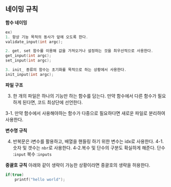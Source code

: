 


## 네이밍 규칙


**함수 네이밍**
```c
ex)
1. 항상 기능 목적의 동사가 앞에 오도록 한다.
validate_input(int argc);
```

```c
2. get, set 함수를 이용해 값을 가져오거나 설정하는 것을 최우선적으로 사용한다.
get_input(int argc);
set_input(int argc);

3. init_ 종류의 함수는 초기화를 목적으로 하는 상황에서 사용한다.
init_input(int argc);

```

**파일 구조**

3. 한 개의 파일은 하나의 기능만 하는 함수를 담는다.
만약 함수에서 다른 함수가 필요하게 된다면, 코드 최상단에 선언한다.

3-1. 만약 함수에서 사용해야하는 함수가 다중으로 필요하다면 새로운 파일로 분리하여 사용한다.

**변수명 규칙**

4. 반복문은 i변수를 활용하고, 배열을 핸들링 하기 위한 변수는 idx로 사용한다.
4-1. 숫자 및 갯수는 ```nbr```로 사용한다.
4-2.복수 및 단수의 구분도 확실하게 해준다. 단수 :```input```  복수 :```inputs ```

**중괄호 규칙**
아래와 같이 생략이 가능한 상황이라면 중괄호의 생략을 허용한다.
```c
if(true)
	printf("hello world"); 
```
